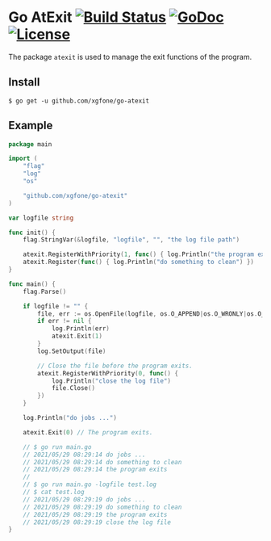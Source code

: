 # Go AtExit [![Build Status](https://travis-ci.org/xgfone/go-atexit.svg?branch=master)](https://travis-ci.org/xgfone/go-atexit) [![GoDoc](https://godoc.org/github.com/xgfone/go-atexit?status.svg)](http://pkg.go.dev/github.com/xgfone/go-atexit) [![License](https://img.shields.io/badge/License-Apache%202.0-blue.svg?style=flat-square)](https://raw.githubusercontent.com/xgfone/go-atexit/master/LICENSE)

The package `atexit` is used to manage the exit functions of the program.

## Install
```shell
$ go get -u github.com/xgfone/go-atexit
```

## Example
```go
package main

import (
	"flag"
	"log"
	"os"

	"github.com/xgfone/go-atexit"
)

var logfile string

func init() {
	flag.StringVar(&logfile, "logfile", "", "the log file path")

	atexit.RegisterWithPriority(1, func() { log.Println("the program exits") })
	atexit.Register(func() { log.Println("do something to clean") })
}

func main() {
	flag.Parse()

	if logfile != "" {
		file, err := os.OpenFile(logfile, os.O_APPEND|os.O_WRONLY|os.O_CREATE, 0600)
		if err != nil {
			log.Println(err)
			atexit.Exit(1)
		}
		log.SetOutput(file)

		// Close the file before the program exits.
		atexit.RegisterWithPriority(0, func() {
			log.Println("close the log file")
			file.Close()
		})
	}

	log.Println("do jobs ...")

	atexit.Exit(0) // The program exits.

	// $ go run main.go
	// 2021/05/29 08:29:14 do jobs ...
	// 2021/05/29 08:29:14 do something to clean
	// 2021/05/29 08:29:14 the program exits
	//
	// $ go run main.go -logfile test.log
	// $ cat test.log
	// 2021/05/29 08:29:19 do jobs ...
	// 2021/05/29 08:29:19 do something to clean
	// 2021/05/29 08:29:19 the program exits
	// 2021/05/29 08:29:19 close the log file
}
```
